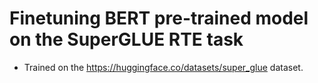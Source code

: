 # Finetuning BERT pre-trained model on the SuperGLUE RTE task

- Trained on the https://huggingface.co/datasets/super_glue dataset.
